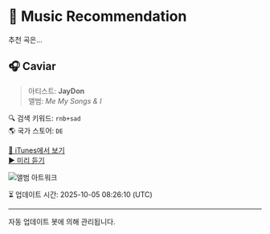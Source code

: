 
# 🎵 Music Recommendation

추천 곡은...

## 🎧 Caviar  
> 아티스트: **JayDon**  
> 앨범: _Me My Songs & I_  

🔍 검색 키워드: `rnb+sad`  
🌎 국가 스토어: `DE`

[🔗 iTunes에서 보기](https://music.apple.com/de/album/caviar/1843101138?i=1843101250&uo=4)  
[▶️ 미리 듣기](https://audio-ssl.itunes.apple.com/itunes-assets/AudioPreview211/v4/b6/0d/69/b60d6951-7e17-b1dd-867c-fe9249f3a82a/mzaf_725395522416756685.plus.aac.p.m4a)

![앨범 아트워크](https://is1-ssl.mzstatic.com/image/thumb/Music211/v4/75/c2/19/75c219c4-64cc-d9d7-a7c5-f738613e6fef/656465316561_cover.jpg/100x100bb.jpg)

⏳ 업데이트 시간: 2025-10-05 08:26:10 (UTC)

---
자동 업데이트 봇에 의해 관리됩니다.

